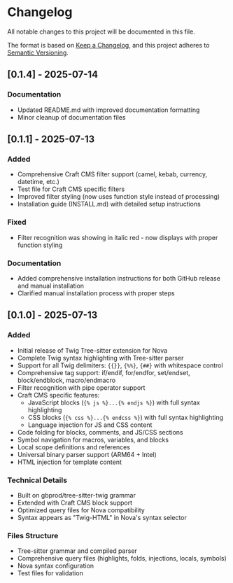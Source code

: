 # Changelog

All notable changes to this project will be documented in this file.

The format is based on [Keep a Changelog](https://keepachangelog.com/en/1.0.0/),
and this project adheres to [Semantic Versioning](https://semver.org/spec/v2.0.0.html).

## [0.1.4] - 2025-07-14

### Documentation
- Updated README.md with improved documentation formatting
- Minor cleanup of documentation files

## [0.1.1] - 2025-07-13

### Added
- Comprehensive Craft CMS filter support (camel, kebab, currency, datetime, etc.)
- Test file for Craft CMS specific filters
- Improved filter styling (now uses function style instead of processing)
- Installation guide (INSTALL.md) with detailed setup instructions

### Fixed
- Filter recognition was showing in italic red - now displays with proper function styling

### Documentation
- Added comprehensive installation instructions for both GitHub release and manual installation
- Clarified manual installation process with proper steps

## [0.1.0] - 2025-07-13

### Added
- Initial release of Twig Tree-sitter extension for Nova
- Complete Twig syntax highlighting with Tree-sitter parser
- Support for all Twig delimiters: `{{}}`, `{%%}`, `{##}` with whitespace control
- Comprehensive tag support: if/endif, for/endfor, set/endset, block/endblock, macro/endmacro
- Filter recognition with pipe operator support
- Craft CMS specific features:
  - JavaScript blocks (`{% js %}...{% endjs %}`) with full syntax highlighting
  - CSS blocks (`{% css %}...{% endcss %}`) with full syntax highlighting
  - Language injection for JS and CSS content
- Code folding for blocks, comments, and JS/CSS sections
- Symbol navigation for macros, variables, and blocks
- Local scope definitions and references
- Universal binary parser support (ARM64 + Intel)
- HTML injection for template content

### Technical Details
- Built on gbprod/tree-sitter-twig grammar
- Extended with Craft CMS block support
- Optimized query files for Nova compatibility
- Syntax appears as "Twig-HTML" in Nova's syntax selector

### Files Structure
- Tree-sitter grammar and compiled parser
- Comprehensive query files (highlights, folds, injections, locals, symbols)
- Nova syntax configuration
- Test files for validation